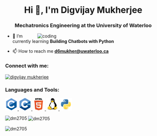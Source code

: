 
<h1 align="center">Hi 👋, I'm Digvijay Mukherjee</h1>
<h3 align="center">Mechatronics Engineering at the University of Waterloo</h3>

<img align="right" alt="coding" width="400" length="200" src="https://user-images.githubusercontent.com/37551474/113611467-3a567d80-9657-11eb-862b-b07b4f105c6f.gif">

- 🌱 I’m currently learning **Building Chatbots with Python**

- 📫 How to reach me **d6mukher@uwaterloo.ca**

<h3 align="left">Connect with me:</h3>
<p align="left">
<a href="https://linkedin.com/in/digvijay mukherjee" target="blank"><img align="center" src="https://raw.githubusercontent.com/rahuldkjain/github-profile-readme-generator/master/src/images/icons/Social/linked-in-alt.svg" alt="digvijay mukherjee" height="30" width="40" /></a>
</p>

<h3 align="left">Languages and Tools:</h3>
<p align="left"> <a href="https://www.cprogramming.com/" target="_blank" rel="noreferrer"> <img src="https://raw.githubusercontent.com/devicons/devicon/master/icons/c/c-original.svg" alt="c" width="40" height="40"/> </a> <a href="https://www.w3schools.com/cpp/" target="_blank" rel="noreferrer"> <img src="https://raw.githubusercontent.com/devicons/devicon/master/icons/cplusplus/cplusplus-original.svg" alt="cplusplus" width="40" height="40"/> </a> <a href="https://www.w3.org/html/" target="_blank" rel="noreferrer"> <img src="https://raw.githubusercontent.com/devicons/devicon/master/icons/html5/html5-original-wordmark.svg" alt="html5" width="40" height="40"/> </a> <a href="https://www.linux.org/" target="_blank" rel="noreferrer"> <img src="https://raw.githubusercontent.com/devicons/devicon/master/icons/linux/linux-original.svg" alt="linux" width="40" height="40"/> </a> <a href="https://www.python.org" target="_blank" rel="noreferrer"> <img src="https://raw.githubusercontent.com/devicons/devicon/master/icons/python/python-original.svg" alt="python" width="40" height="40"/> </a> </p>

<p><img align="left" src="https://github-readme-stats.vercel.app/api/top-langs?username=dm2705&show_icons=true&locale=en&layout=compact" alt="dm2705" /></p>

<p>&nbsp;<img align="center" src="https://github-readme-stats.vercel.app/api?username=dm2705&show_icons=true&locale=en" alt="dm2705" /></p>

<p><img align="center" src="https://github-readme-streak-stats.herokuapp.com/?user=dm2705&" alt="dm2705" /></p>
